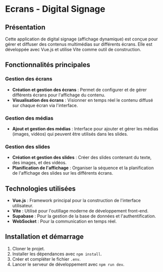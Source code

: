 # Ecrans - Digital Signage

## Présentation
Cette application de digital signage (affichage dynamique) est conçue pour gérer et diffuser des contenus multimédias sur différents écrans. Elle est développée avec Vue.js et utilise Vite comme outil de construction.

## Fonctionnalités principales

### Gestion des écrans
- **Création et gestion des écrans** : Permet de configurer et de gérer différents écrans pour l'affichage du contenu.
- **Visualisation des écrans** : Visionner en temps réel le contenu diffusé sur chaque écran via l'interface.

### Gestion des médias
- **Ajout et gestion des médias** : Interface pour ajouter et gérer les médias (images, vidéos) qui peuvent être utilisés dans les slides.

### Gestion des slides
- **Création et gestion des slides** : Créer des slides contenant du texte, des images, et des vidéos.
- **Planification de l'affichage** : Organiser la séquence et la planification de l'affichage des slides sur les différents écrans.

## Technologies utilisées
- **Vue.js** : Framework principal pour la construction de l'interface utilisateur.
- **Vite** : Utilisé pour l'outillage moderne de développement front-end.
- **Supabase** : Pour la gestion de la base de données et l'authentification.
- **WebSocket** : Pour la communication en temps réel.

## Installation et démarrage
1. Cloner le projet.
2. Installer les dépendances avec `npm install`.
3. Créer et compléter le fichier `.env`.
4. Lancer le serveur de développement avec `npm run dev`.

